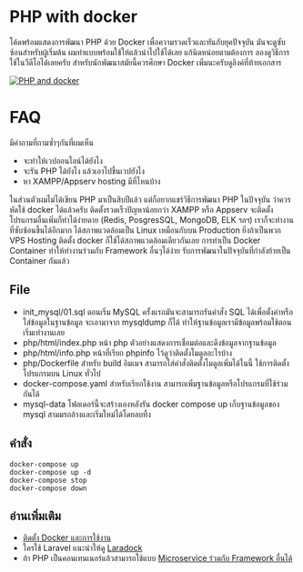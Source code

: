 # PHP with docker
โค้ดพร้อมแสดงการพัฒนา PHP ด้วย Docker เพื่อความรวดเร็วและทันกับยุคปัจจุบัน 
มันจะดูซับซ้อนสำหรับผู้เริ่มต้น ผมทำแบบพร้อมใช้ให้แล้วนำไปใช้ได้เลย แก้นิดหน่อยตามต้องการ ลองดูวิธีการใช้ในวีดีโอได้เลยครับ สำหรับนักพัฒนาสมัยนี้ควรศึกษา Docker เพิ่มนะครับดูลิงค์ที่ท้ายเอกสาร

[![PHP and docker](https://img.youtube.com/vi/w37DHd0Ej5o/0.jpg)](https://youtu.be/w37DHd0Ej5o "พัฒนา PHP แบบทันสมัยใช้ Docker ดีกว่า")

# FAQ
มีคำถามที่ถามซ้ำๆกันที่ผมเห็น 
- จะทำให้เวปออนไลน์ได้ยังไง 
- จะรัน PHP ได้ยังไง แล้วเอาไปขึ้นเวปยังไง 
- หา XAMPP/Appserv hosting มีที่ไหนบ้าง

ในส่วนตัวผมไม่ได้เขียน PHP มาเป็นสิบปีแล้ว แต่ก็อยากแชร์วิธีการพัฒนา 
PHP ในปัจจุบัน ว่าควรหัดใช้ docker ได้แล้วครับ ติดตั้งรวดเร็วปัญหาน้อยกว่า XAMPP หรือ Appserv จะติดตั้งโปรแกรมอื่นเพิ่มก็ทำได้ง่ายดาย (Redis, PosgresSQL, MongoDB, ELK ฯลฯ) เราก็จะทำงานที่ซับซ้อนขึ้นได้อีกมาก ได้สภาพแวดล้อมเป็น Linux เหมือนกับบน Production ยิ่งถ้าเป็นพวก VPS Hosting ติดตั้ง docker ก็ใช้ได้สภาพแวดล้อมเดียวกันเลย การทำเป็น Docker Container ทำให้ทำงานร่วมกับ Framework อื่นๆได้ง่าย รับการพัฒนาในปัจจุบันที่กำลังย้ายเป็น Container กันแล้ว 

## File
- init_mysql/01.sql ตอนเริ่ม MySQL ครั้งแรกมันจะสามารถรันคำสั่ง SQL ได้เพื่อตั้งค่าหรือใส่ข้อมูลในฐานข้อมูล จะเอามาจาก mysqldump ก็ได้ ทำให้ฐานข้อมูลเรามีข้อมูลพร้อมใช้ตอนเริ่มเทำงานเลย
- php/html/index.php หน้า php ตัวอย่างแสดงการเชื่อมต่อและดึงข้อมูลจากฐานข้อมูล
- php/html/info.php หน้าที่เรียก phpinfo ไว้ดูว่าติดตั้งโมดูลอะไรบ้าง
- php/Dockerfile สำหรับ build อิมเมจ สามารถใส่คำสั่งติดตั้งโมดูลเพิ่มได้ในนี้ ใช้การติดตั้งโปรแกรมบน Linux ทั่วไป
- docker-compose.yaml สำหรับเรียกใช้งาน สามารถเพิ่มฐานข้อมูลหรือโปรแกรมที่ใช้ร่วมกันได้
- mysql-data โฟลเดอร์นี้จะสร้างเองหลังรัน docker compose up เก็บฐานข้อมูลของ mysql สามมรถล้างและเริ่มใหม่ได้โดยลบทิ้ง 

## คำสั่ง
```
docker-compose up
docker-compose up -d
docker-compose stop
docker-compose down
```

## อ่านเพิ่มเติม
- [ติดตั้ง Docker และการใช้งาน](https://www.youtube.com/watch?v=8g_GwM60MaU&list=PLWMbTFbTi55P6Vzv9a-un9oFZY-PwMj98)
- ใครใช้ Laravel แนะนำให้ดู [Laradock](https://laradock.io/)
- ถ้า PHP เป็นคอนเทนเนอร์แล้วสามารถใช้แบบ [Microservice ร่วมกับ Framework อื่นได้](https://www.youtube.com/watch?v=-zfABqdhmPg)
